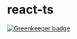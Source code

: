 # react-ts

[![Greenkeeper badge](https://badges.greenkeeper.io/ibezkrovnyi/react-ts.svg)](https://greenkeeper.io/)